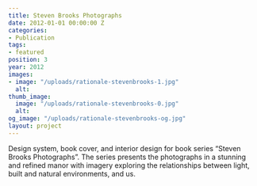 ```yaml
---
title: Steven Brooks Photographs
date: 2012-01-01 00:00:00 Z
categories:
- Publication
tags:
- featured
position: 3
year: 2012
images:
- image: "/uploads/rationale-stevenbrooks-1.jpg"
  alt: 
thumb_image:
  image: "/uploads/rationale-stevenbrooks-0.jpg"
  alt: 
og_image: "/uploads/rationale-stevenbrooks-og.jpg"
layout: project
---
```


Design system, book cover, and interior design for book series “Steven Brooks Photographs”. The series presents the photographs in a stunning and refined manor with imagery exploring the relationships between light, built and natural environments, and us.
